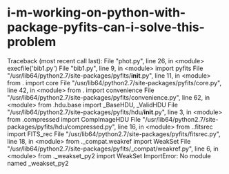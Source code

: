 # i-m-working-on-python-with-package-pyfits-can-i-solve-this-problem
Traceback (most recent call last):   File "phot.py", line 26, in &lt;module>     execfile('bib1.py')   File "bib1.py", line 9, in &lt;module>     import pyfits   File "/usr/lib64/python2.7/site-packages/pyfits/__init__.py", line 11, in &lt;module>     from . import core   File "/usr/lib64/python2.7/site-packages/pyfits/core.py", line 42, in &lt;module>     from . import convenience   File "/usr/lib64/python2.7/site-packages/pyfits/convenience.py", line 62, in &lt;module>     from .hdu.base import _BaseHDU, _ValidHDU   File "/usr/lib64/python2.7/site-packages/pyfits/hdu/__init__.py", line 3, in &lt;module>     from .compressed import CompImageHDU   File "/usr/lib64/python2.7/site-packages/pyfits/hdu/compressed.py", line 16, in &lt;module>     from ..fitsrec import FITS_rec   File "/usr/lib64/python2.7/site-packages/pyfits/fitsrec.py", line 18, in &lt;module>     from ._compat.weakref import WeakSet   File "/usr/lib64/python2.7/site-packages/pyfits/_compat/weakref.py", line 6, in &lt;module>     from ._weakset_py2 import WeakSet ImportError: No module named _weakset_py2
